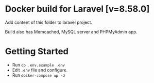 # Docker build for Laravel [v=8.58.0]
Add content of this folder to laravel project.

Build also has Memcached, MySQL server and PHPMyAdmin app.

# Getting Started
- Run `cp .env.example .env`
- Edit `.env` file and configure.
- Run `docker-compose up -d`
